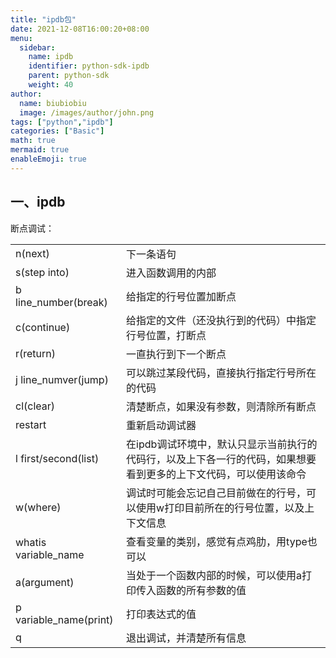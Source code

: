 ```yaml
---
title: "ipdb包"
date: 2021-12-08T16:00:20+08:00
menu:
  sidebar:
    name: ipdb
    identifier: python-sdk-ipdb
    parent: python-sdk
    weight: 40
author:
  name: biubiobiu
  image: /images/author/john.png
tags: ["python","ipdb"]
categories: ["Basic"]
math: true
mermaid: true
enableEmoji: true
---
```


## 一、ipdb

断点调试：

|||
|:--|:--|
|n(next)|下一条语句|
|s(step into)|进入函数调用的内部|
|b line_number(break)|给指定的行号位置加断点|
|c(continue)|给指定的文件（还没执行到的代码）中指定行号位置，打断点|
|r(return)|一直执行到下一个断点|
|j line_numver(jump)|可以跳过某段代码，直接执行指定行号所在的代码|
|cl(clear)|清楚断点，如果没有参数，则清除所有断点|
|restart|重新启动调试器|
|l first/second(list)|在ipdb调试环境中，默认只显示当前执行的代码行，以及上下各一行的代码，如果想要看到更多的上下文代码，可以使用该命令|
|w(where)|调试时可能会忘记自己目前做在的行号，可以使用w打印目前所在的行号位置，以及上下文信息|
|whatis variable_name|查看变量的类别，感觉有点鸡肋，用type也可以|
|a(argument)|当处于一个函数内部的时候，可以使用a打印传入函数的所有参数的值|
|p variable_name(print)|打印表达式的值|
|q|退出调试，并清楚所有信息|

